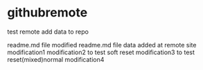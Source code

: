 # githubremote
test remote
add data to repo

readme.md file modified
readme.md file data added at remote site
modification1
modification2 to test soft reset
modification3 to test reset(mixed)normal
modification4



